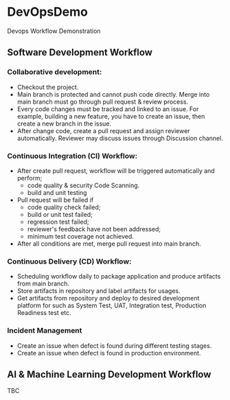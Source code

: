 # DevOpsDemo
Devops Workflow Demonstration

## Software Development Workflow

### Collaborative development:
* Checkout the project.
* Main branch is protected and cannot push code directly. Merge into main branch must go through pull request & review process.
* Every code changes must be tracked and linked to an issue. For example, building a new feature, you have to create an issue, then create a new branch in the issue.
* After change code, create a pull request and assign reviewer automatically. Reviewer may discuss issues through Discussion channel.


### Continuous Integration (CI) Workflow:
* After create pull request, workflow will be triggered automatically and perform; 
  * code quality & security Code Scanning.
  * build and unit testing
* Pull request will be failed if 
  * code quality check failed;
  * build or unit test failed;
  * regression test failed;
  * reviewer's feedback have not been addressed;
  * minimum test coverage not achieved.
* After all conditions are met, merge pull request into main branch.


### Continuous Delivery (CD) Workflow:
* Scheduling workflow daily to package application and produce artifacts from main branch.
* Store artifacts in repository and label artifacts for usages.
* Get artifacts from repository and deploy to desired development platform for such as System Test, UAT, Integration test, Production Readiness test etc.


### Incident Management
* Create an issue when defect is found during different testing stages.
* Create an issue when defect is found in production environment.

## AI & Machine Learning Development Workflow
TBC

